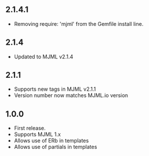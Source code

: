 ## 2.1.4.1

* Removing require: 'mjml' from the Gemfile install line.

## 2.1.4

* Updated to MJML v2.1.4

## 2.1.1

* Supports new tags in MJML v2.1.1
* Version number now matches MJML.io version

## 1.0.0

* First release.
* Supports MJML 1.x
* Allows use of ERb in templates
* Allows use of partials in templates